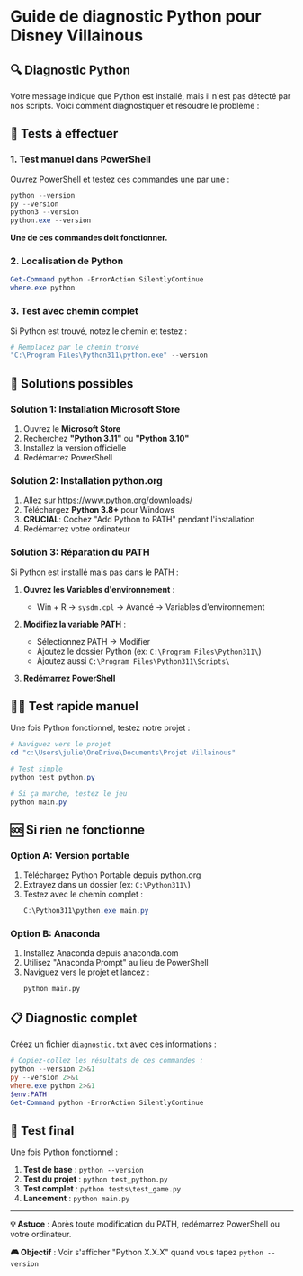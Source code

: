 # Guide de diagnostic Python pour Disney Villainous

## 🔍 Diagnostic Python

Votre message indique que Python est installé, mais il n'est pas détecté par nos scripts.
Voici comment diagnostiquer et résoudre le problème :

## 🧪 Tests à effectuer

### 1. Test manuel dans PowerShell
Ouvrez PowerShell et testez ces commandes une par une :

```powershell
python --version
py --version  
python3 --version
python.exe --version
```

**Une de ces commandes doit fonctionner.**

### 2. Localisation de Python
```powershell
Get-Command python -ErrorAction SilentlyContinue
where.exe python
```

### 3. Test avec chemin complet
Si Python est trouvé, notez le chemin et testez :
```powershell
# Remplacez par le chemin trouvé
"C:\Program Files\Python311\python.exe" --version
```

## 🔧 Solutions possibles

### Solution 1: Installation Microsoft Store
1. Ouvrez le **Microsoft Store**
2. Recherchez **"Python 3.11"** ou **"Python 3.10"**
3. Installez la version officielle
4. Redémarrez PowerShell

### Solution 2: Installation python.org
1. Allez sur https://www.python.org/downloads/
2. Téléchargez **Python 3.8+** pour Windows
3. **CRUCIAL**: Cochez "Add Python to PATH" pendant l'installation
4. Redémarrez votre ordinateur

### Solution 3: Réparation du PATH
Si Python est installé mais pas dans le PATH :

1. **Ouvrez les Variables d'environnement** :
   - Win + R → `sysdm.cpl` → Avancé → Variables d'environnement
   
2. **Modifiez la variable PATH** :
   - Sélectionnez PATH → Modifier
   - Ajoutez le dossier Python (ex: `C:\Program Files\Python311\`)
   - Ajoutez aussi `C:\Program Files\Python311\Scripts\`

3. **Redémarrez PowerShell**

## 🏃‍♂️ Test rapide manuel

Une fois Python fonctionnel, testez notre projet :

```powershell
# Naviguez vers le projet
cd "c:\Users\julie\OneDrive\Documents\Projet Villainous"

# Test simple
python test_python.py

# Si ça marche, testez le jeu
python main.py
```

## 🆘 Si rien ne fonctionne

### Option A: Version portable
1. Téléchargez Python Portable depuis python.org
2. Extrayez dans un dossier (ex: `C:\Python311\`)
3. Testez avec le chemin complet :
   ```powershell
   C:\Python311\python.exe main.py
   ```

### Option B: Anaconda
1. Installez Anaconda depuis anaconda.com
2. Utilisez "Anaconda Prompt" au lieu de PowerShell
3. Naviguez vers le projet et lancez :
   ```bash
   python main.py
   ```

## 📋 Diagnostic complet

Créez un fichier `diagnostic.txt` avec ces informations :

```powershell
# Copiez-collez les résultats de ces commandes :
python --version 2>&1
py --version 2>&1
where.exe python 2>&1
$env:PATH
Get-Command python -ErrorAction SilentlyContinue
```

## 🎯 Test final

Une fois Python fonctionnel :

1. **Test de base** : `python --version`
2. **Test du projet** : `python test_python.py`
3. **Test complet** : `python tests\test_game.py`
4. **Lancement** : `python main.py`

---

**💡 Astuce** : Après toute modification du PATH, redémarrez PowerShell ou votre ordinateur.

**🎮 Objectif** : Voir s'afficher "Python X.X.X" quand vous tapez `python --version`